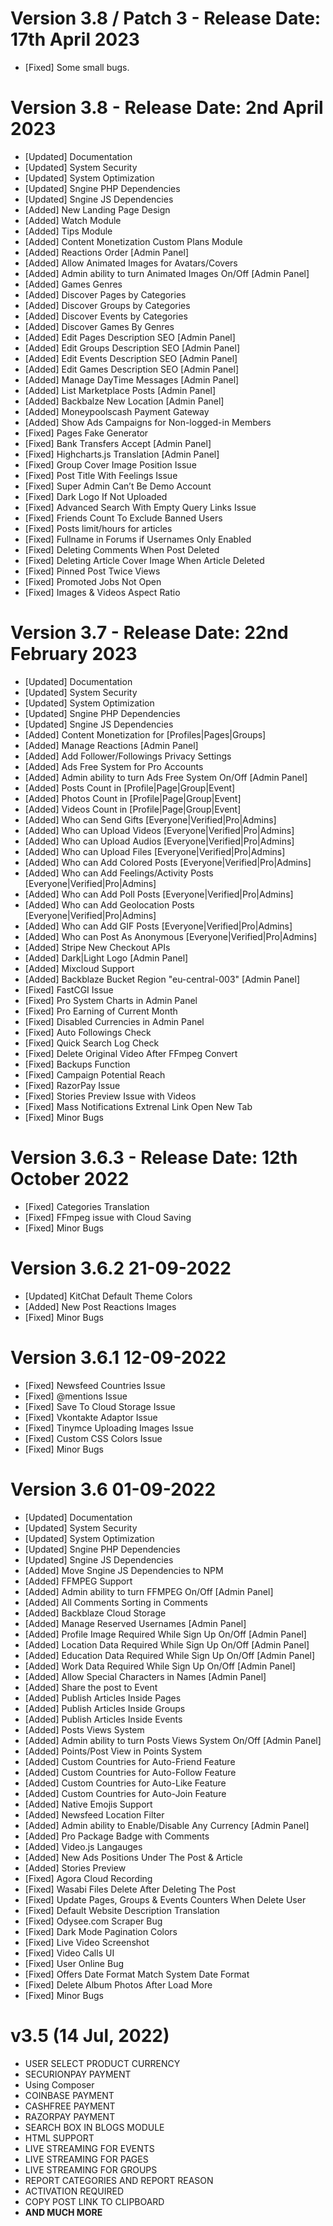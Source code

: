 # Version 3.8 / Patch 3 - Release Date: 17th April 2023

 - [Fixed] Some small bugs.

# Version 3.8 - Release Date: 2nd April 2023

 - [Updated] Documentation
 - [Updated] System Security
 - [Updated] System Optimization
 - [Updated] Sngine PHP Dependencies
 - [Updated] Sngine JS Dependencies
 - [Added] New Landing Page Design
 - [Added] Watch Module
 - [Added] Tips Module
 - [Added] Content Monetization Custom Plans Module
 - [Added] Reactions Order [Admin Panel]
 - [Added] Allow Animated Images for Avatars/Covers
 - [Added] Admin ability to turn Animated Images On/Off [Admin Panel]
 - [Added] Games Genres
 - [Added] Discover Pages by Categories
 - [Added] Discover Groups by Categories
 - [Added] Discover Events by Categories
 - [Added] Discover Games By Genres
 - [Added] Edit Pages Description SEO [Admin Panel]
 - [Added] Edit Groups Description SEO [Admin Panel]
 - [Added] Edit Events Description SEO [Admin Panel]
 - [Added] Edit Games Description SEO [Admin Panel]
 - [Added] Manage DayTime Messages [Admin Panel]
 - [Added] List Marketplace Posts [Admin Panel]
 - [Added] Backbalze New Location [Admin Panel]
 - [Added] Moneypoolscash Payment Gateway
 - [Added] Show Ads Campaigns for Non-logged-in Members
 - [Fixed] Pages Fake Generator
 - [Fixed] Bank Transfers Accept [Admin Panel]
 - [Fixed] Highcharts.js Translation [Admin Panel]
 - [Fixed] Group Cover Image Position Issue
 - [Fixed] Post Title With Feelings Issue
 - [Fixed] Super Admin Can’t Be Demo Account
 - [Fixed] Dark Logo If Not Uploaded
 - [Fixed] Advanced Search With Empty Query Links Issue
 - [Fixed] Friends Count To Exclude Banned Users
 - [Fixed] Posts limit/hours for articles
 - [Fixed] Fullname in Forums if Usernames Only Enabled
 - [Fixed] Deleting Comments When Post Deleted
 - [Fixed] Deleting Article Cover Image When Article Deleted
 - [Fixed] Pinned Post Twice Views
 - [Fixed] Promoted Jobs Not Open
 - [Fixed] Images & Videos Aspect Ratio

# Version 3.7 - Release Date: 22nd February 2023
 - [Updated] Documentation
 - [Updated] System Security
 - [Updated] System Optimization
 - [Updated] Sngine PHP Dependencies
 - [Updated] Sngine JS Dependencies
 - [Added] Content Monetization for [Profiles|Pages|Groups]
 - [Added] Manage Reactions [Admin Panel]
 - [Added] Add Follower/Followings Privacy Settings
 - [Added] Ads Free System for Pro Accounts
 - [Added] Admin ability to turn Ads Free System On/Off [Admin Panel]
 - [Added] Posts Count in [Profile|Page|Group|Event]
 - [Added] Photos Count in [Profile|Page|Group|Event]
 - [Added] Videos Count in [Profile|Page|Group|Event]
 - [Added] Who can Send Gifts [Everyone|Verified|Pro|Admins]
 - [Added] Who can Upload Videos [Everyone|Verified|Pro|Admins]
 - [Added] Who can Upload Audios [Everyone|Verified|Pro|Admins]
 - [Added] Who can Upload Files [Everyone|Verified|Pro|Admins]
 - [Added] Who can Add Colored Posts [Everyone|Verified|Pro|Admins]
 - [Added] Who can Add Feelings/Activity Posts [Everyone|Verified|Pro|Admins]
 - [Added] Who can Add Poll Posts [Everyone|Verified|Pro|Admins]
 - [Added] Who can Add Geolocation Posts [Everyone|Verified|Pro|Admins]
 - [Added] Who can Add GIF Posts [Everyone|Verified|Pro|Admins]
 - [Added] Who can Post As Anonymous [Everyone|Verified|Pro|Admins]
 - [Added] Stripe New Checkout APIs
 - [Added] Dark|Light Logo [Admin Panel]
 - [Added] Mixcloud Support
 - [Added] Backblaze Bucket Region "eu-central-003" [Admin Panel]
 - [Fixed] FastCGI Issue
 - [Fixed] Pro System Charts in Admin Panel
 - [Fixed] Pro Earning of Current Month
 - [Fixed] Disabled Currencies in Admin Panel
 - [Fixed] Auto Followings Check
 - [Fixed] Quick Search Log Check
 - [Fixed] Delete Original Video After FFmpeg Convert
 - [Fixed] Backups Function
 - [Fixed] Campaign Potential Reach
 - [Fixed] RazorPay Issue
 - [Fixed] Stories Preview Issue with Videos
 - [Fixed] Mass Notifications Extrenal Link Open New Tab
 - [Fixed] Minor Bugs

# Version 3.6.3 - Release Date: 12th October 2022
 - [Fixed] Categories Translation
 - [Fixed] FFmpeg issue with Cloud Saving
 - [Fixed] Minor Bugs

# Version 3.6.2 21-09-2022
 - [Updated] KitChat Default Theme Colors
 - [Added] New Post Reactions Images
 - [Fixed] Minor Bugs

# Version 3.6.1 12-09-2022
 - [Fixed] Newsfeed Countries Issue
 - [Fixed] @mentions Issue
 - [Fixed] Save To Cloud Storage Issue
 - [Fixed] Vkontakte Adaptor Issue
 - [Fixed] Tinymce Uploading Images Issue
 - [Fixed] Custom CSS Colors Issue
 - [Fixed] Minor Bugs

# Version 3.6 01-09-2022
 - [Updated] Documentation
 - [Updated] System Security
 - [Updated] System Optimization
 - [Updated] Sngine PHP Dependencies
 - [Updated] Sngine JS Dependencies
 - [Added] Move Sngine JS Dependencies to NPM
 - [Added] FFMPEG Support
 - [Added] Admin ability to turn FFMPEG On/Off [Admin Panel]
 - [Added] All Comments Sorting in Comments
 - [Added] Backblaze Cloud Storage
 - [Added] Manage Reserved Usernames [Admin Panel]
 - [Added] Profile Image Required While Sign Up On/Off [Admin Panel]
 - [Added] Location Data Required While Sign Up On/Off [Admin Panel]
 - [Added] Education Data Required While Sign Up On/Off [Admin Panel]
 - [Added] Work Data Required While Sign Up On/Off [Admin Panel]
 - [Added] Allow Special Characters in Names [Admin Panel]
 - [Added] Share the post to Event
 - [Added] Publish Articles Inside Pages
 - [Added] Publish Articles Inside Groups
 - [Added] Publish Articles Inside Events
 - [Added] Posts Views System
 - [Added] Admin ability to turn Posts Views System On/Off [Admin Panel]
 - [Added] Points/Post View in Points System
 - [Added] Custom Countries for Auto-Friend Feature
 - [Added] Custom Countries for Auto-Follow Feature
 - [Added] Custom Countries for Auto-Like Feature
 - [Added] Custom Countries for Auto-Join Feature
 - [Added] Native Emojis Support
 - [Added] Newsfeed Location Filter
 - [Added] Admin ability to Enable/Disable Any Currency [Admin Panel]
 - [Added] Pro Package Badge with Comments
 - [Added] Video.js Langauges
 - [Added] New Ads Positions Under The Post & Article
 - [Added] Stories Preview
 - [Fixed] Agora Cloud Recording
 - [Fixed] Wasabi Files Delete After Deleting The Post
 - [Fixed] Update Pages, Groups & Events Counters When Delete User
 - [Fixed] Default Website Description Translation
 - [Fixed] Odysee.com Scraper Bug
 - [Fixed] Dark Mode Pagination Colors
 - [Fixed] Live Video Screenshot
 - [Fixed] Video Calls UI
 - [Fixed] User Online Bug
 - [Fixed] Offers Date Format Match System Date Format
 - [Fixed] Delete Album Photos After Load More
 - [Fixed] Minor Bugs

# v3.5 (14 Jul, 2022)
 - USER SELECT PRODUCT CURRENCY
 - SECURIONPAY PAYMENT
 - Using Composer
 - COINBASE PAYMENT 
 - CASHFREE PAYMENT
 - RAZORPAY PAYMENT
 - SEARCH BOX IN BLOGS MODULE
 - HTML SUPPORT
 - LIVE STREAMING FOR EVENTS
 - LIVE STREAMING FOR PAGES
 - LIVE STREAMING FOR GROUPS 
 - REPORT CATEGORIES AND REPORT REASON
 - ACTIVATION REQUIRED
 - COPY POST LINK TO CLIPBOARD
 - **AND MUCH MORE**
